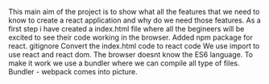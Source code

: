 This main aim of the project is to show what all the features that we need to know to create a react application and why do we need those features. 
As a first step i have created a index.html file where all the begineers will be excited to see their code working in the browser.
Added npm package for react. gitignore
Convert the index.html code to react code
We use import to use react and react dom. The browser doesnt know the ES6 language. To make it work we use a bundler where we can compile all type of files.
Bundler - webpack comes into picture.
